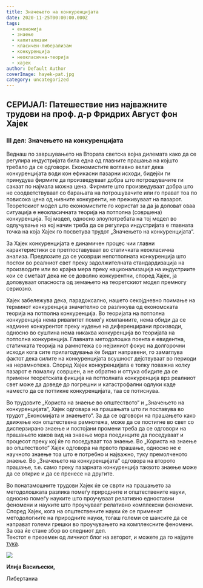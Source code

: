 ```yaml
---
title: Значењето на конкуренцијата
date: 2020-11-25T00:00:00.000Z
tags:
  - економија
  - знаење
  - капитализам
  - класичен-либерализам
  - конкуренција
  - неокласична-теорија
  - хајек
author: Default Author
coverImage: hayek-pat.jpg
category: uncategorized
---
```


## **СЕРИЈАЛ: Патешествие низ најважните трудови на проф. д-р Фридрих Август фон Хајек**

### **III дел: Значењето на конкуренцијата**

Веднаш по завршувањето на Втората светска војна дилемата како да се регулира индустријата била една од главните прашања на којшто требало да се одговори. Економистите воглавно велат дека конкуренцијата води кон ефикасни пазарни исходи, бидејќи ги принудува фирмите да произведуваат добра што потрошувачите ги сакаат по најмала можна цена. Фирмите што произведуваат добра што не соодветствуваат со барањата на потрошувачите или го прават тоа по повисока цена од нивните конкуренти, не преживуваат на пазарот. Теоретскиот модел што економистите го користат за да ја доловат оваа ситуација е неокласичната теорија на потполна (совршена) конкуренција. Тој модел, односно злоупотребата на тој модел во одлучување на кој начин треба да се регулира индустријата е главната точка на која Хајек го посветува трудот „Значењето на конкуренцијата“.

За Хајек конкуренцијата е динамичен процес чии главни карактеристики се претпоставуваат во статичката неокласична анализа. Предлозите да се усоврши непотполната конкуренција што постои во реалниот свет преку задолжителната стандардизација на производите или во крајна мера преку национализација на индустриите кои се сметаат дека не се доволно конкурентни, според Хајек, ја доловуваат опасноста од земањето на теоретскиот модел премногу сериозно.

Хајек забележува дека, парадоксално, нашето секојдневно поимање на терминот конкуренција значително се разликува од економската теорија на потполна конкуренција. Во теоријата на потполна конкуренција нема ривалитет помеѓу компаниите, нема обиди да се надмине конкурентот преку нудење на диференцирани производи, односно во суштина нема никаква конкуренција во теоријата на потполна конкуренција. Главната методолошка поента е евидентна, статичката теорија на рамнотежа со нејзиниот фокус на долгорочни исходи кога сите прилагодувања ќе бидат направени, го замаглува фактот дека силите на конкуренцијата всушност дејствуваат во периоди на нерамнотежа. Според Хајек конкуренцијата е толку поважна колку пазарот е помалку совршен, а не обратно и оттука обидите да се примени теоретската фикција на потполната конкуренција врз реалниот свет може да доведе до погрешни и катастрофални одлуки каде наместо да се поттикне конкуренцијата, таа се потиснува.

Во трудовите „Користа на знаење во општеството“ и „Значењето на конкуренцијата“, Хајек одговара на прашањата што ги поставува во трудот „Економијата и знаењето“. За да се одговори на прашањето како движење кон општествена рамнотежа, може да се постигне во свет со дисперзирано знаење и постојани промени треба да се одговори на прашањето каков вид на знаење мора поединците да поседуваат и процесот преку кој ќе го поседуваат тоа знаење. Во „Користа на знаење во општеството“ Хајек одговора на првото прашање, односно не е научното знаење тоа што е потребно и најважно, туку премолченото знаење. Во „Значењето на конкуренцијата“ одговора на второто прашање, т.е. само преку пазарната конкуренција таквото знаење може да се открие и да се пренесе на другите.

Во понатамошните трудови Хајек ќе се сврти на прашањето за методолошката разлика помеѓу природните и општествените науки, односно помеѓу науките што проучуваат релативно едноставни феномени и науките што проучуваат релативно комплексни феномени. Според Хајек, кога на општествените науки ќе се применат методологиите на природните науки, тогаш големи се шансите да се направат големи грешки во проучувањето на комплексните феномени. За ова ќе стане збор во следниот дел.  
Текстот е преземен од личниот блог на авторот, и можете да го најдете [тука](https://ilijav.substack.com/p/--b92?fbclid=IwAR0cM_Dell8e4n-sg4pBwnB9hSJSkD-2FMy6486oijtXVA8eomtC4tRbvK0).

![](http://libertaniabackup.local/wp-content/uploads/2020/08/ilija_vasiljevski.png)

**Илија Васиљески,**

Либертаниа
